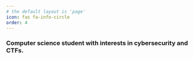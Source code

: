 ```yaml
---
# the default layout is 'page'
icon: fas fa-info-circle
order: 4
---
```

### Computer science student with interests in cybersecurity and CTFs.
